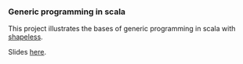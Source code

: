 ### Generic programming in scala
 
This project illustrates the bases of generic programming in scala with [shapeless](https://github.com/milessabin/shapeless).
 
Slides [here](https://speakerdeck.com/statictypeddog).
